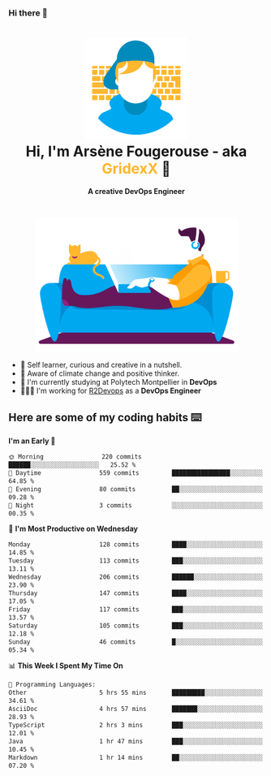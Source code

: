 ### Hi there 👋

<!--
**GridexX/gridexx** is a ✨ _special_ ✨ repository because its `README.md` (this file) appears on your GitHub profile.

Here are some ideas to get you started:

- 🔭 I’m currently working on ...
- 🌱 I’m currently learning ...
- 👯 I’m looking to collaborate on ...
- 🤔 I’m looking for help with ...
- 💬 Ask me about ...
- 📫 How to reach me: ...
- 😄 Pronouns: ...
- ⚡ Fun fact: ...
-->


<!-- Header -->
<h1 align="center">
  <img src="./images/user_profile.png" width="200">
  <br>
  Hi, I'm Arsène Fougerouse - aka <span style="color:#ffb72e">GridexX</span> 👋
</h1>


<p align="center">
  <b>A creative DevOps Engineer </b>
</p>
<br/>
<p align="center">
  <img src="./images/man_couch.png" width="400">
</p>

- 🎨 Self learner, curious and creative in a nutshell. 
- 🌱 Aware of climate change and positive thinker.
- 📕 I'm currently studying at Polytech Montpellier in **DevOps**
- 👨🏻‍💻 I'm working for [R2Devops](https://r2devops.io) as a **DevOps Engineer**


## Here are some of my coding habits ⌨️

<!-- Add a section about tech and Ops stack
  Like this one : https://github.com/Xanthus58#-tech-stack
-->
<!--START_SECTION:waka-->
**I'm an Early 🐤** 

```text
🌞 Morning                220 commits         ██████░░░░░░░░░░░░░░░░░░░   25.52 % 
🌆 Daytime                559 commits         ████████████████░░░░░░░░░   64.85 % 
🌃 Evening                80 commits          ██░░░░░░░░░░░░░░░░░░░░░░░   09.28 % 
🌙 Night                  3 commits           ░░░░░░░░░░░░░░░░░░░░░░░░░   00.35 % 
```
📅 **I'm Most Productive on Wednesday** 

```text
Monday                   128 commits         ████░░░░░░░░░░░░░░░░░░░░░   14.85 % 
Tuesday                  113 commits         ███░░░░░░░░░░░░░░░░░░░░░░   13.11 % 
Wednesday                206 commits         ██████░░░░░░░░░░░░░░░░░░░   23.90 % 
Thursday                 147 commits         ████░░░░░░░░░░░░░░░░░░░░░   17.05 % 
Friday                   117 commits         ███░░░░░░░░░░░░░░░░░░░░░░   13.57 % 
Saturday                 105 commits         ███░░░░░░░░░░░░░░░░░░░░░░   12.18 % 
Sunday                   46 commits          █░░░░░░░░░░░░░░░░░░░░░░░░   05.34 % 
```


📊 **This Week I Spent My Time On** 

```text
💬 Programming Languages: 
Other                    5 hrs 55 mins       █████████░░░░░░░░░░░░░░░░   34.61 % 
AsciiDoc                 4 hrs 57 mins       ███████░░░░░░░░░░░░░░░░░░   28.93 % 
TypeScript               2 hrs 3 mins        ███░░░░░░░░░░░░░░░░░░░░░░   12.01 % 
Java                     1 hr 47 mins        ███░░░░░░░░░░░░░░░░░░░░░░   10.45 % 
Markdown                 1 hr 14 mins        ██░░░░░░░░░░░░░░░░░░░░░░░   07.20 % 
```


<!--END_SECTION:waka-->
